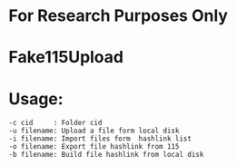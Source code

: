 # For Research Purposes Only
# Fake115Upload
# Usage:

```
-c cid     : Folder cid
-u filename: Upload a file form local disk
-i filename: Import files form  hashlink list
-o filename: Export file hashlink from 115
-b filename: Build file hashlink from local disk
```
